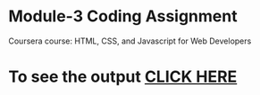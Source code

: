 

# Module-3 Coding Assignment

Coursera course: HTML, CSS, and Javascript for Web Developers

# To see the output [CLICK HERE](https://sushilverma1125.github.io/Module3/)

